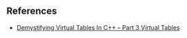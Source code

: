 ## References
* [Demystifying Virtual Tables In C++ – Part 3 Virtual Tables](https://www.martinkysel.com/demystifying-virtual-tables-in-c-part-3-virtual-tables/d)